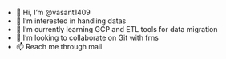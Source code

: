 - 👋 Hi, I’m @vasant1409
- 👀 I’m interested in handling datas
- 🌱 I’m currently learning GCP and ETL tools for data migration
- 💞️ I’m looking to collaborate on Git with frns
- 📫 Reach me through mail

<!---
vasant1409/vasant1409 is a ✨ special ✨ repository because its `README.md` (this file) appears on your GitHub profile.
You can click the Preview link to take a look at your changes.
--->
